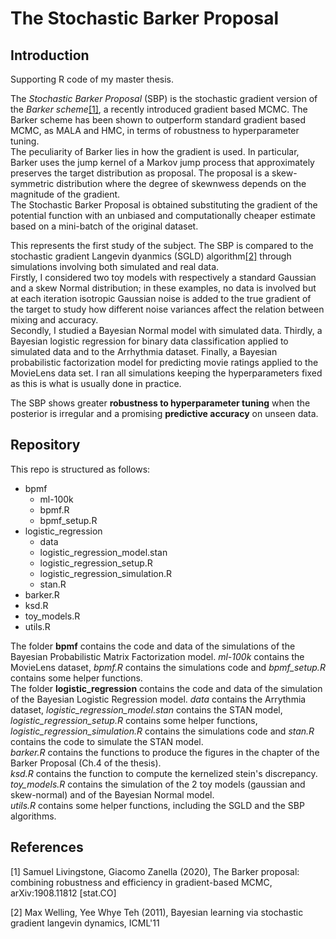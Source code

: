 # The Stochastic Barker Proposal


## Introduction
Supporting R code of my master thesis.  

The *Stochastic Barker Proposal* (SBP) is the stochastic gradient version of the *Barker scheme*[[1]](#1), a recently introduced gradient based MCMC. The Barker scheme has been shown to outperform standard gradient based MCMC, as MALA and HMC, in terms of robustness to hyperparameter tuning.  
The peculiarity of Barker lies in how the gradient is used. In particular, Barker uses the jump kernel of a Markov jump process that approximately preserves the target distribution as proposal. The proposal is a skew-symmetric distribution where the degree of skewnwess depends on the magnitude of the gradient.  
The Stochastic Barker Proposal is obtained substituting the gradient of the potential function with an unbiased and computationally cheaper estimate based on a mini-batch of the original dataset.  

This represents the first study of the subject. The SBP is compared to the stochastic gradient Langevin dyanmics (SGLD) algorithm[[2]](#2) through simulations involving both simulated and real data.  
Firstly, I considered two toy models with respectively a standard Gaussian and a skew Normal distribution; in these examples, no data is involved but at each iteration isotropic Gaussian noise is added to the true gradient of the target to study how different noise variances affect the relation between mixing and accuracy.  
Secondly, I studied a Bayesian Normal model with simulated data. Thirdly, a Bayesian logistic regression for binary data classification applied to simulated data and to the Arrhythmia dataset. Finally, a Bayesian probabilistic factorization model for predicting movie ratings applied to the MovieLens data set. I ran all simulations keeping the hyperparameters fixed as this is what is usually done in practice.   

The SBP shows greater **robustness to hyperparameter tuning** when the posterior is irregular and a promising **predictive accuracy** on unseen data.

## Repository
This repo is structured as follows:
- bpmf 
  - ml-100k
  - bpmf.R
  - bpmf_setup.R  
- logistic_regression
  -  data
  -  logistic_regression_model.stan
  -  logistic_regression_setup.R
  -  logistic_regression_simulation.R
  -  stan.R
- barker.R
- ksd.R
- toy_models.R
- utils.R

The folder **bpmf** contains the code and data of the simulations of the Bayesian Probabilistic Matrix Factorization model. *ml-100k* contains the MovieLens dataset, *bpmf.R* contains the simulations code and *bpmf_setup.R* contains some helper functions.  
The folder **logistic_regression** contains the code and data of the simulation of the Bayesian Logistic Regression model. *data* contains the Arrythmia dataset, *logistic_regression_model.stan* contains the STAN model, *logistic_regression_setup.R* contains some helper functions, *logistic_regression_simulation.R* contains the simulations code and *stan.R* contains the code to simulate the STAN model.  
*barker.R* contains the functions to produce the figures in the chapter of the Barker Proposal (Ch.4 of the thesis).  
*ksd.R* contains the function to compute the kernelized stein's discrepancy.  
*toy_models.R* contains the simulation of the 2 toy models (gaussian and skew-normal) and of the Bayesian Normal model.  
*utils.R* contains some helper functions, including the SGLD and the SBP algorithms.

## References
<a id="1">[1]</a> 
Samuel Livingstone, Giacomo Zanella (2020),
The Barker proposal: combining robustness and efficiency in gradient-based MCMC,
arXiv:1908.11812 [stat.CO]

<a id="2">[2]</a> 
Max Welling, Yee Whye Teh (2011),
Bayesian learning via stochastic gradient langevin dynamics,
ICML'11
